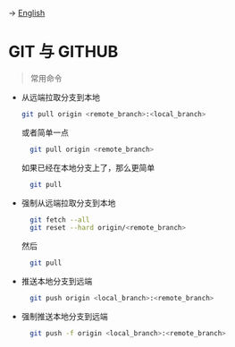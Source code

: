-> [English](/DEVENV/GIT-GITHUB/git-github.md)

# GIT 与 GITHUB

> 常用命令

- 从远端拉取分支到本地
  ```bash
  git pull origin <remote_branch>:<local_branch>
  ```
  或者简单一点
  ```bash
    git pull origin <remote_branch>
  ```
  如果已经在本地分支上了，那么更简单
  ```bash
    git pull
  ```
- 强制从远端拉取分支到本地
  ```bash
    git fetch --all
    git reset --hard origin/<remote_branch>
  ```
  然后
  ```bash
    git pull
    ```
- 推送本地分支到远端
  ```bash
    git push origin <local_branch>:<remote_branch>
  ```
- 强制推送本地分支到远端
  ```bash
    git push -f origin <local_branch>:<remote_branch>
  ```